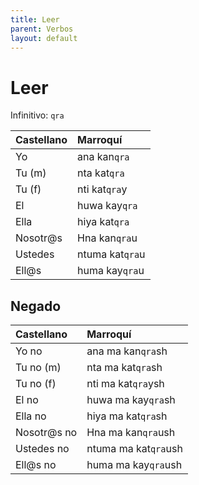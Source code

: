 ```yaml
---
title: Leer
parent: Verbos
layout: default
---
```


# Leer
Infinitivo: `qra`

| Castellano | Marroquí         |
|:-----------|:-----------------|
| Yo         | ana kan`qra`    |
| Tu (m)     | nta kat`qra`    |
| Tu (f)     | nti kat`qra`y   |
| El         | huwa kay`qra`   |
| Ella       | hiya kat`qra`   |
| Nosotr@s   | Hna kan`qra`u   |
| Ustedes    | ntuma kat`qra`u |
| Ell@s      | huma kay`qra`u  |

## Negado

| Castellano  | Marroquí              |
|:------------|:----------------------|
| Yo no       | ana ma kan`qra`sh    |
| Tu no (m)   | nta ma kat`qra`sh    |
| Tu no (f)   | nti ma kat`qra`ysh   |
| El no       | huwa ma kay`qra`sh   |
| Ella no     | hiya ma kat`qra`sh   |
| Nosotr@s no | Hna ma kan`qra`ush   |
| Ustedes no  | ntuma ma kat`qra`ush |
| Ell@s no    | huma ma kay`qra`ush  |